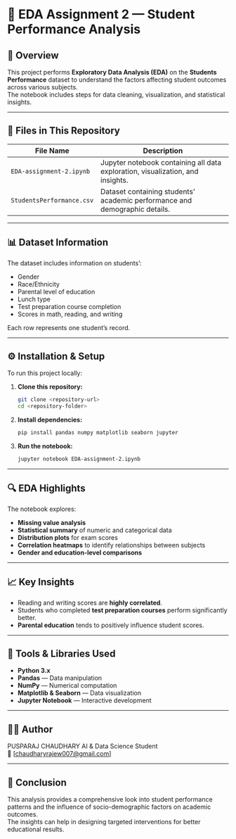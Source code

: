 # 🧠 EDA Assignment 2 — Student Performance Analysis

## 📄 Overview
This project performs **Exploratory Data Analysis (EDA)** on the **Students Performance** dataset to understand the factors affecting student outcomes across various subjects.  
The notebook includes steps for data cleaning, visualization, and statistical insights.

---

## 📂 Files in This Repository
| File Name | Description |
|------------|--------------|
| `EDA-assignment-2.ipynb` | Jupyter notebook containing all data exploration, visualization, and insights. |
| `StudentsPerformance.csv` | Dataset containing students’ academic performance and demographic details. |

---

## 📊 Dataset Information
The dataset includes information on students’:
- Gender  
- Race/Ethnicity  
- Parental level of education  
- Lunch type  
- Test preparation course completion  
- Scores in math, reading, and writing

Each row represents one student’s record.

---

## ⚙️ Installation & Setup
To run this project locally:

1. **Clone this repository:**
   ```bash
   git clone <repository-url>
   cd <repository-folder>
   ```

2. **Install dependencies:**
   ```bash
   pip install pandas numpy matplotlib seaborn jupyter
   ```

3. **Run the notebook:**
   ```bash
   jupyter notebook EDA-assignment-2.ipynb
   ```

---

## 🔍 EDA Highlights
The notebook explores:
- **Missing value analysis**  
- **Statistical summary** of numeric and categorical data  
- **Distribution plots** for exam scores  
- **Correlation heatmaps** to identify relationships between subjects  
- **Gender and education-level comparisons**

---

## 📈 Key Insights
- Reading and writing scores are **highly correlated**.  
- Students who completed **test preparation courses** perform significantly better.  
- **Parental education** tends to positively influence student scores.

---

## 🧰 Tools & Libraries Used
- **Python 3.x**
- **Pandas** — Data manipulation  
- **NumPy** — Numerical computation  
- **Matplotlib & Seaborn** — Data visualization  
- **Jupyter Notebook** — Interactive development

---

## 👩‍💻 Author
PUSPARAJ CHAUDHARY 
AI & Data Science Student  
📧 [chaudharyrajew007@gmail.com]

---

## 🏁 Conclusion
This analysis provides a comprehensive look into student performance patterns and the influence of socio-demographic factors on academic outcomes.  
The insights can help in designing targeted interventions for better educational results.
